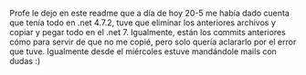 Profe le dejo en este readme que a día de hoy 20-5 me había dado cuenta que tenía todo en .net 4.7.2, tuve que eliminar los anteriores archivos y copiar y pegar todo en el .net 7. 
Igualmente, están los commits anteriores cómo para servir de que no me copié, pero solo quería aclararlo por el error que tuve. Igualmente desde el miércoles estuve mandándole mails con dudas :)
